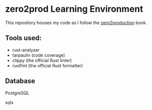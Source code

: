 # zero2prod Learning Environment
This repository houses my code as I follow the [zero2production](https://www.zero2prod.com/) book.

## Tools used:

- rust-analyzer
- tarpaulin (code coverage)
- clippy (the official Rust linter)
- rustfmt (the official Rust formatter)

## Database
PostgreSQL

sqlx